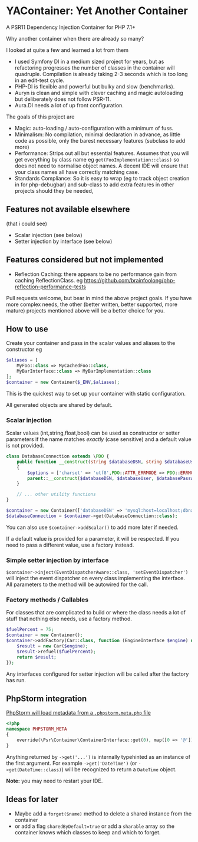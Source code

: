 # YAContainer: Yet Another Container

A PSR11 Dependency Injection Container for PHP 7.1+
 
Why another container when there are already so many? 

I looked at quite a few and learned a lot from them

- I used Symfony DI in a medium sized project for years, but as refactoring progresses the number of classes in 
  the container will quadruple. Compilation is already taking 2-3 seconds which is too long in an edit-test cycle.
- PHP-DI is flexible and powerful but bulky and slow (benchmarks).
- Auryn is clean and simple with clever caching and magic autoloading but deliberately does not follow PSR-11.
- Aura.DI needs a lot of up front configuration.
  
The goals of this project are  
  
- Magic: auto-loading / auto-configuration with a minimum of fuss.
- Minimalism: No compilation, minimal declaration in advance, as little code as possible, only the barest necessary features (subclass to add more)
- Performance: Strips out all but essential features. Assumes that you will get everything by 
  class name eg `get(FooImplementation::class)` so does not need to normalise object names. A decent IDE will ensure 
  that your class names all have correctly matching case. 
- Standards Compliance: So it is easy to wrap (eg to track object creation in for php-debugbar) and sub-class to add 
  extra features in other projects should they be needed,  

## Features not available elsewhere 
(that i could see)

- Scalar injection (see below)
- Setter injection by interface (see below)

## Features considered but not implemented

- Reflection Caching: there appears to be no performance gain from caching ReflectionClass. eg https://github.com/brainfoolong/php-reflection-performance-tests

Pull requests welcome, but bear in mind the above project goals. If you have more complex needs, the other (better written, better supported, more mature) projects mentioned above will be a better choice for you.

## How to use

Create your container and pass in the scalar values and aliases to the constructor eg

```php
$aliases = [
    MyFoo::class => MyCachedFoo::class,
    MyBarInterface::class => MyBarImplementation::class
];
$container = new Container($_ENV,$aliases);
```

This is the quickest way to set up your container with static configuration.

All generated objects are shared by default.

### Scalar injection

Scalar values (int,string,float,bool) can be used as constructor or setter parameters if the name matches _exactly_ (case sensitive) and a default value is not provided.

```php
class DatabaseConnection extends \PDO {
    public function __construct(string $databaseDSN, string $databaseUser, string $databasePassword) 
    {
        $options = ['charset' => 'utf8',PDO::ATTR_ERRMODE => PDO::ERRMODE_EXCEPTION];
        parent::__construct($databaseDSN, $databaseUser, $databasePassword, $options);
    }

    // ... other utility functions    
}

$container = new Container(['databaseDSN' => 'mysql:host=localhost;dbname=theDBName', 'databaseUser' => 'theUserName', 'databasePassword' => 'thePassword']);
$databaseConnection = $container->get(DatabaseConnection::class);
```

You can also use `$container->addScalar()` to add more later if needed.

If a default value is provided for a parameter, it will be respected. If you need to pass a different value, use a factory instead.

### Simple setter injection by interface

`$container->inject(EventDispatcherAware::class, 'setEventDispatcher')` will inject the event dispatcher on every class 
implementing the interface. All parameters to the method will be autowired for the call.

### Factory methods / Callables

For classes that are complicated to build or where the class needs a lot of stuff that nothing else needs, use a factory method.
 
 ```php
 $fuelPercent = 75;
 $container = new Container();
 $container->addFactory(Car::class, function (EngineInterface $engine) use ($fuelPercent) {
     $result = new Car($engine);
     $result->refuel($fuelPercent);
     return $result;
 });
```

Any interfaces configured for setter injection will be called after the factory has run.

## PhpStorm integration

[PhpStorm will load metadata from a `.phpstorm.meta.php` file](https://confluence.jetbrains.com/display/PhpStorm/PhpStorm+Advanced+Metadata)

```php
<?php
namespace PHPSTORM_META
{
    override(\Psr\Container\ContainerInterface::get(0), map([0 => '@']));
}
```

Anything returned by `->get('...')` is internally typehinted as an instance of the first argument. For example `->get('DateTime')` (or `->get(DateTime::class)`) will be recognized to return a `DateTime` object.

**Note:** you may need to restart your IDE.

## Ideas for later

- Maybe add a `forget($name)` method to delete a shared instance from the container
- or add a flag `sharedByDefault=true` or add a `sharable` array so the container knows which classes to keep and which to forget. 
